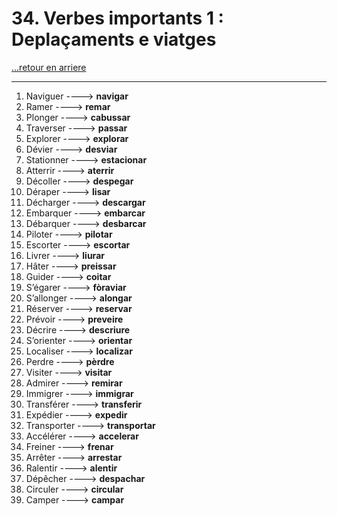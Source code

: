 # 34. Verbes importants 1 : Deplaçaments e viatges

[...retour en arriere](../../../menu_fiches.md)

---

1. Naviguer  ----> **navigar**
2. Ramer  ----> **remar**
3. Plonger  ----> **cabussar**
4. Traverser  ----> **passar**
5. Explorer  ----> **explorar**
6. Dévier  ----> **desviar**
7. Stationner  ----> **estacionar**
8. Atterrir  ----> **aterrir**
9. Décoller  ----> **despegar**
10. Déraper  ----> **lisar**
11. Décharger  ----> **descargar**
12. Embarquer  ----> **embarcar**
13. Débarquer  ----> **desbarcar**
14. Piloter  ----> **pilotar**
15. Escorter  ----> **escortar**
16. Livrer  ----> **liurar**
17. Hâter  ----> **preissar**
18. Guider  ----> **coitar**
19. S’égarer  ----> **fòraviar**
20. S’allonger  ----> **alongar**
21. Réserver  ----> **reservar**
22. Prévoir  ----> **preveire**
23. Décrire  ----> **descriure**
24. S’orienter  ----> **orientar**
25. Localiser  ----> **localizar**
26. Perdre  ----> **pèrdre**
27. Visiter  ----> **visitar**
28. Admirer  ----> **remirar**
29. Immigrer  ----> **immigrar**
30. Transférer  ----> **transferir**
31. Expédier  ----> **expedir**
32. Transporter  ----> **transportar**
33. Accélérer  ----> **accelerar**
34. Freiner  ----> **frenar**
35. Arrêter  ----> **arrestar**
36. Ralentir  ----> **alentir**
37. Dépêcher  ----> **despachar**
38. Circuler  ----> **circular**
39. Camper ----> **campar**